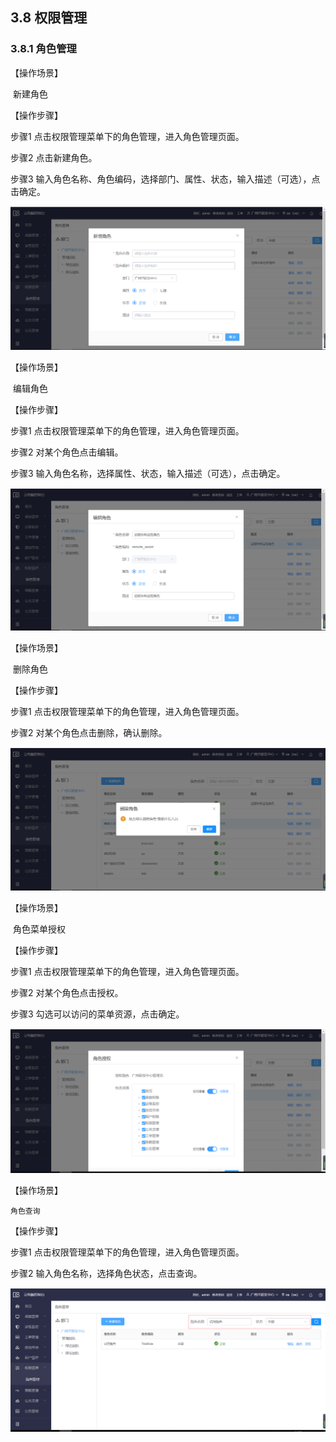 ## 3.8  权限管理

### 3.8.1 角色管理

【操作场景】

​	新建角色

【操作步骤】

步骤1 点击权限管理菜单下的角色管理，进入角色管理页面。

步骤2 点击新建角色。

步骤3 输入角色名称、角色编码，选择部门、属性、状态，输入描述（可选），点击确定。

![img](./img/image130.png)

 

【操作场景】

​	编辑角色

【操作步骤】

步骤1 点击权限管理菜单下的角色管理，进入角色管理页面。

步骤2 对某个角色点击编辑。

步骤3 输入角色名称，选择属性、状态，输入描述（可选），点击确定。

![img](./img/image131.png)

 

【操作场景】

​	删除角色

【操作步骤】

步骤1 点击权限管理菜单下的角色管理，进入角色管理页面。

步骤2 对某个角色点击删除，确认删除。

 ![img](./img/image179.png)

【操作场景】

​	角色菜单授权

 【操作步骤】

步骤1 点击权限管理菜单下的角色管理，进入角色管理页面。

步骤2 对某个角色点击授权。

步骤3 勾选可以访问的菜单资源，点击确定。

![img](./img/image132.png)

 【操作场景】

 	角色查询

 【操作步骤】

   步骤1 点击权限管理菜单下的角色管理，进入角色管理页面。

   步骤2  输入角色名称，选择角色状态，点击查询。

![img](./img/image205.png)


